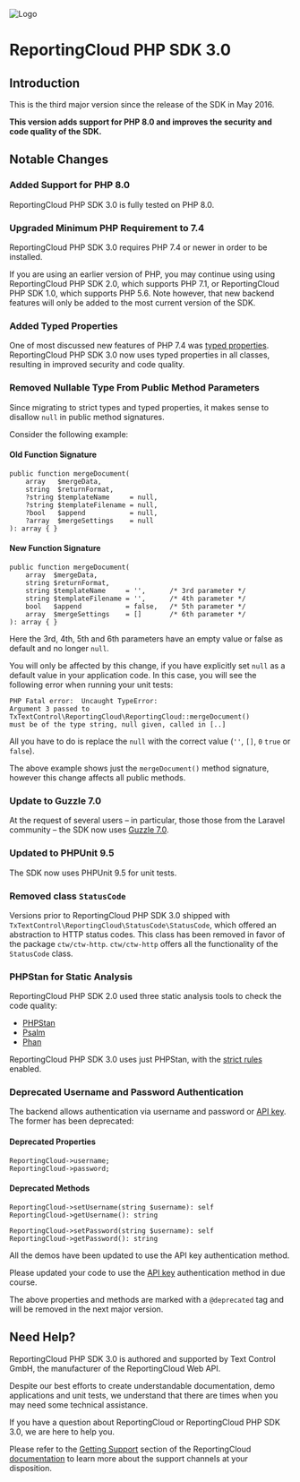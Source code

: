 ![Logo](../resource/rc_logo_512.png)

# ReportingCloud PHP SDK 3.0

## Introduction

This is the third major version since the release of the SDK in May 2016. 

**This version adds support for PHP 8.0 and improves the security and code quality of the SDK.**

## Notable Changes

### Added Support for PHP 8.0

ReportingCloud PHP SDK 3.0 is fully tested on PHP 8.0.

### Upgraded Minimum PHP Requirement to 7.4

ReportingCloud PHP SDK 3.0 requires PHP 7.4 or newer in order to be installed. 

If you are using an earlier version of PHP, you may continue using using ReportingCloud PHP SDK 2.0, which supports PHP 7.1, or ReportingCloud PHP SDK 1.0, which supports PHP 5.6. Note however, that new backend features will only be added to the most current version of the SDK.

### Added Typed Properties

One of most discussed new features of PHP 7.4 was [typed properties](https://stitcher.io/blog/typed-properties-in-php-74). ReportingCloud PHP SDK 3.0 now uses typed properties in all classes, resulting in improved security and code quality.

### Removed Nullable Type From Public Method Parameters

Since migrating to strict types and typed properties, it makes sense to disallow `null` in public method signatures. 

Consider the following example:

#### Old Function Signature

    public function mergeDocument(
        array   $mergeData,
        string  $returnFormat,
        ?string $templateName     = null,
        ?string $templateFilename = null,
        ?bool   $append           = null,
        ?array  $mergeSettings    = null
    ): array { }

#### New Function Signature

    public function mergeDocument(
        array  $mergeData,
        string $returnFormat,
        string $templateName     = '',      /* 3rd parameter */
        string $templateFilename = '',      /* 4th parameter */
        bool   $append           = false,   /* 5th parameter */
        array  $mergeSettings    = []       /* 6th parameter */
    ): array { }

Here the 3rd, 4th, 5th and 6th parameters have an empty value or false as default and no longer `null`.

You will only be affected by this change, if you have explicitly set `null` as a default value in your application code. In this case, you will see the following error when running your unit tests:

    PHP Fatal error:  Uncaught TypeError: 
    Argument 3 passed to TxTextControl\ReportingCloud\ReportingCloud::mergeDocument() 
    must be of the type string, null given, called in [..]

All you have to do is replace the `null` with the correct value (`''`, `[]`, `0` `true` or `false`).

The above example shows just the `mergeDocument()` method signature, however this change affects all public methods.

### Update to Guzzle 7.0

At the request of several users – in particular, those those from the Laravel community – the SDK now uses [Guzzle 7.0](https://laravel-news.com/guzzle-7-released).

### Updated to PHPUnit 9.5

The SDK now uses PHPUnit 9.5 for unit tests.

### Removed class `StatusCode`

Versions prior to ReportingCloud PHP SDK 3.0 shipped with `TxTextControl\ReportingCloud\StatusCode\StatusCode`, which offered an abstraction to HTTP status codes. This class has been removed in favor of the package `ctw/ctw-http`. `ctw/ctw-http` offers all the functionality of the `StatusCode` class.

### PHPStan for Static Analysis

ReportingCloud PHP SDK 2.0 used three static analysis tools to check the code quality:

- [PHPStan](https://github.com/phpstan/phpstan)
- [Psalm](https://psalm.dev)
- [Phan](https://github.com/phan/phan)

ReportingCloud PHP SDK 3.0 uses just PHPStan, with the [strict rules](https://github.com/phpstan/phpstan-strict-rules) enabled.

### Deprecated Username and Password Authentication

The backend allows authentication via username and password or [API key](https://docs.reporting.cloud/docs/chapter/introduction/apikey). The former has been deprecated:

#### Deprecated Properties

```
ReportingCloud->username;
ReportingCloud->password;
```

#### Deprecated Methods

```
ReportingCloud->setUsername(string $username): self
ReportingCloud->getUsername(): string
```

```
ReportingCloud->setPassword(string $username): self
ReportingCloud->getPassword(): string
```

All the demos have been updated to use the API key authentication method.

Please updated your code to use the [API key](https://docs.reporting.cloud/docs/chapter/introduction/apikey) authentication method in due course.

The above properties and methods are marked with a `@deprecated` tag and will be removed in the next major version.

## Need Help?

ReportingCloud PHP SDK 3.0 is authored and supported by Text Control GmbH, the manufacturer of the ReportingCloud Web API.

Despite our best efforts to create understandable documentation, demo applications and unit tests, we understand that there are times when you may need some technical assistance.

If you have a question about ReportingCloud or ReportingCloud PHP SDK 3.0, we are here to help you.

Please refer to the [Getting Support](https://docs.reporting.cloud/docs/chapter/introduction/support) section of the ReportingCloud [documentation](https://docs.reporting.cloud/) to learn more about the support channels at your disposition.
